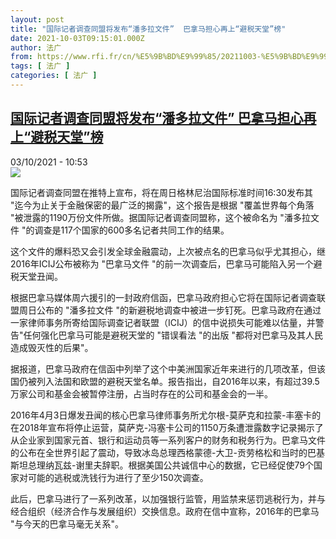 ```yaml
---
layout: post
title: "国际记者调查同盟将发布“潘多拉文件”  巴拿马担心再上“避税天堂”榜"
date: 2021-10-03T09:15:01.000Z
author: 法广
from: https://www.rfi.fr/cn/%E5%9B%BD%E9%99%85/20211003-%E5%9B%BD%E9%99%85%E8%AE%B0%E8%80%85%E8%B0%83%E6%9F%A5%E5%90%8C%E7%9B%9F%E5%B0%86%E5%8F%91%E5%B8%83-%E6%BD%98%E5%A4%9A%E6%8B%89%E6%96%87%E4%BB%B6-%E5%B7%B4%E6%8B%BF%E9%A9%AC%E6%8B%85%E5%BF%83%E5%86%8D%E4%B8%8A-%E9%81%BF%E7%A8%8E%E5%A4%A9%E5%A0%82-%E6%A6%9C
tags: [ 法广 ]
categories: [ 法广 ]
---
```

<!--1633252501000-->
[国际记者调查同盟将发布“潘多拉文件”  巴拿马担心再上“避税天堂”榜](https://www.rfi.fr/cn/%E5%9B%BD%E9%99%85/20211003-%E5%9B%BD%E9%99%85%E8%AE%B0%E8%80%85%E8%B0%83%E6%9F%A5%E5%90%8C%E7%9B%9F%E5%B0%86%E5%8F%91%E5%B8%83-%E6%BD%98%E5%A4%9A%E6%8B%89%E6%96%87%E4%BB%B6-%E5%B7%B4%E6%8B%BF%E9%A9%AC%E6%8B%85%E5%BF%83%E5%86%8D%E4%B8%8A-%E9%81%BF%E7%A8%8E%E5%A4%A9%E5%A0%82-%E6%A6%9C)
------

<div>
<div>03/10/2021 - 10:53</div><img src="https://s.rfi.fr/media/display/57aaf954-166c-11ea-8193-005056bf7c53/ICIJ.jpg"><div >                    <p>国际记者调查同盟在推特上宣布，将在周日格林尼治国际标准时间16:30发布其 "迄今为止关于金融保密的最广泛的揭露"，这个报告是根据 "覆盖世界每个角落 "被泄露的1190万份文件所做。据国际记者调查同盟称，这个被命名为 "潘多拉文件 "的调查是117个国家的600多名记者共同工作的结果。</p><p>这个文件的爆料恐又会引发全球金融震动，上次被点名的巴拿马似乎尤其担心，继2016年ICIJ公布被称为 "巴拿马文件 "的前一次调查后，巴拿马可能陷入另一个避税天堂丑闻。</p><p>根据巴拿马媒体周六援引的一封政府信函，巴拿马政府担心它将在国际记者调查联盟周日公布的 "潘多拉文件 "的新避税地调查中被进一步钉死。巴拿马政府在通过一家律师事务所寄给国际调查记者联盟（ICIJ）的信中说损失可能难以估量，并警告"任何强化巴拿马可能是避税天堂的 "错误看法 "的出版 "都将对巴拿马及其人民造成毁灭性的后果"。</p><p>据报道，巴拿马政府在信函中列举了这个中美洲国家近年来进行的几项改革，但该国仍被列入法国和欧盟的避税天堂名单。报告指出，自2016年以来，有超过39.5万家公司和基金会被暂停注册，占当时存在的公司和基金会的一半。</p><p>2016年4月3日爆发丑闻的核心巴拿马律师事务所尤尔根-莫萨克和拉蒙-丰塞卡的在2018年宣布将停止运营，莫萨克-冯塞卡公司的1150万条遭泄露数字记录揭示了从企业家到国家元首、银行和运动员等一系列客户的财务和税务行为。巴拿马文件的公布在全世界引起了震动，导致冰岛总理西格蒙德-大卫-贡劳格松和当时的巴基斯坦总理纳瓦兹-谢里夫辞职。根据美国公共诚信中心的数据，它已经促使79个国家对可能的逃税或洗钱行为进行了至少150次调查。</p><p>此后，巴拿马进行了一系列改革，以加强银行监管，用监禁来惩罚逃税行为，并与经合组织（经济合作与发展组织）交换信息。政府在信中宣称，2016年的巴拿马 "与今天的巴拿马毫无关系"。</p>                                            <div data-selfpromo-newsletter>    </div>    <div data-selfpromo-app>    </div>                </div>
</div>
